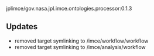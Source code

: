 jplimce/gov.nasa.jpl.imce.ontologies.processor:0.1.3

## Updates

- removed target symlinking to /imce/workflow/workflow
- removed target symlinking to /imce/analysis/workflow
    
